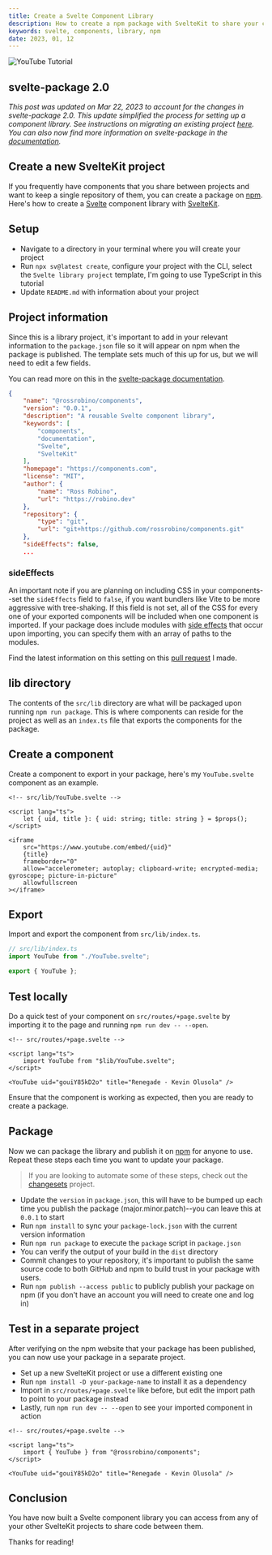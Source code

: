```yaml
---
title: Create a Svelte Component Library
description: How to create a npm package with SvelteKit to share your components between projects.
keywords: svelte, components, library, npm
date: 2023, 01, 12
---
```


![YouTube Tutorial](_5IZi9xyDFY)

## svelte-package 2.0

_This post was updated on Mar 22, 2023 to account for the changes in svelte-package 2.0. This update simplified the process for setting up a component library. See instructions on migrating an existing project [here](https://github.com/sveltejs/kit/pull/8922). You can also now find more information on svelte-package in the [documentation](https://kit.svelte.dev/docs/packaging)._

## Create a new SvelteKit project

If you frequently have components that you share between projects and want to keep a single repository of them, you can create a package on [npm](https://www.npmjs.com/). Here's how to create a [Svelte](https://svelte.dev) component library with [SvelteKit](https://kit.svelte.dev).

## Setup

- Navigate to a directory in your terminal where you will create your project
- Run `npx sv@latest create`, configure your project with the CLI, select the `Svelte library project` template, I'm going to use TypeScript in this tutorial
- Update `README.md` with information about your project

## Project information

Since this is a library project, it's important to add in your relevant information to the `package.json` file so it will appear on npm when the package is published. The template sets much of this up for us, but we will need to edit a few fields.

You can read more on this in the [svelte-package documentation](https://kit.svelte.dev/docs/packaging).

```json
{
	"name": "@rossrobino/components",
	"version": "0.0.1",
	"description": "A reusable Svelte component library",
	"keywords": [
		"components",
		"documentation",
		"Svelte",
		"SvelteKit"
	],
	"homepage": "https://components.com",
	"license": "MIT",
	"author": {
		"name": "Ross Robino",
		"url": "https://robino.dev"
	},
	"repository": {
		"type": "git",
		"url": "git+https://github.com/rossrobino/components.git"
	},
	"sideEffects": false,
	...
```

### sideEffects

An important note if you are planning on including CSS in your components--set the `sideEffects` field to `false`, if you want bundlers like Vite to be more aggressive with tree-shaking. If this field is not set, all of the CSS for every one of your exported components will be included when one component is imported. If your package does include modules with [side effects](https://webpack.js.org/guides/tree-shaking/#mark-the-file-as-side-effect-free) that occur upon importing, you can specify them with an array of paths to the modules.

Find the latest information on this setting on this [pull request](https://github.com/sveltejs/kit/pull/10691) I made.

## lib directory

The contents of the `src/lib` directory are what will be packaged upon running `npm run package`. This is where components can reside for the project as well as an `index.ts` file that exports the components for the package.

## Create a component

Create a component to export in your package, here's my `YouTube.svelte` component as an example.

```svelte
<!-- src/lib/YouTube.svelte -->

<script lang="ts">
	let { uid, title }: { uid: string; title: string } = $props();
</script>

<iframe
	src="https://www.youtube.com/embed/{uid}"
	{title}
	frameborder="0"
	allow="accelerometer; autoplay; clipboard-write; encrypted-media; gyroscope; picture-in-picture"
	allowfullscreen
></iframe>
```

## Export

Import and export the component from `src/lib/index.ts`.

```ts
// src/lib/index.ts
import YouTube from "./YouTube.svelte";

export { YouTube };
```

## Test locally

Do a quick test of your component on `src/routes/+page.svelte` by importing it to the page and running `npm run dev -- --open`.

```svelte
<!-- src/routes/+page.svelte -->

<script lang="ts">
	import YouTube from "$lib/YouTube.svelte";
</script>

<YouTube uid="gouiY85kD2o" title="Renegade - Kevin Olusola" />
```

Ensure that the component is working as expected, then you are ready to create a package.

## Package

Now we can package the library and publish it on [npm](https://www.npmjs.com/) for anyone to use. Repeat these steps each time you want to update your package.

> If you are looking to automate some of these steps, check out the [changesets](https://github.com/changesets/changesets) project.

- Update the `version` in `package.json`, this will have to be bumped up each time you publish the package (major.minor.patch)--you can leave this at `0.0.1` to start
- Run `npm install` to sync your `package-lock.json` with the current version information
- Run `npm run package` to execute the `package` script in `package.json`
- You can verify the output of your build in the `dist` directory
- Commit changes to your repository, it's important to publish the same source code to both GitHub and npm to build trust in your package with users.
- Run `npm publish --access public` to publicly publish your package on npm (if you don't have an account you will need to create one and log in)

## Test in a separate project

After verifying on the npm website that your package has been published, you can now use your package in a separate project.

- Set up a new SvelteKit project or use a different existing one
- Run `npm install -D your-package-name` to install it as a dependency
- Import in `src/routes/+page.svelte` like before, but edit the import path to point to your package instead
- Lastly, run `npm run dev -- --open` to see your imported component in action

```svelte
<!-- src/routes/+page.svelte -->

<script lang="ts">
	import { YouTube } from "@rossrobino/components";
</script>

<YouTube uid="gouiY85kD2o" title="Renegade - Kevin Olusola" />
```

## Conclusion

You have now built a Svelte component library you can access from any of your other SvelteKit projects to share code between them.

Thanks for reading!
